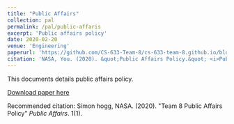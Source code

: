 ```yaml
---
title: "Public Affairs"
collection: pal
permalink: /pal/public-affaris
excerpt: 'Public affairs policy'
date: 2020-02-20
venue: 'Engineering'
paperurl: 'https://github.com/CS-633-Team-8/cs-633-team-8.github.io/blob/master/files/145756main_comm_policy_faq.pdf'
citation: 'NASA, You. (2020). &quot;Public Affairs Policy.&quot; <i>Public Affairs</i>. 1(1).'
---
```

This documents details public affairs policy.

[Download paper here](https://github.com/CS-633-Team-8/cs-633-team-8.github.io/blob/master/files/145756main_comm_policy_faq.pdf)

Recommended citation: Simon hogg, NASA. (2020). "Team 8 Public Affairs Policy" <i>Public Affairs</i>. 1(1).
